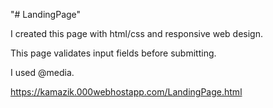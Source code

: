 "# LandingPage" 

I created this page with html/css and responsive web design.

This page validates input fields before submitting.

I used @media.

https://kamazik.000webhostapp.com/LandingPage.html
